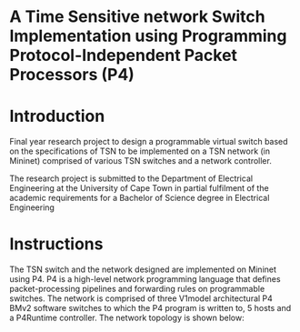 # A Time Sensitive network Switch Implementation using Programming Protocol-Independent Packet Processors (P4)
# Introduction
Final year research project to design a programmable virtual switch based on the specifications of TSN to be implemented on a TSN network (in Mininet) comprised of various TSN switches and a network controller.

The research project is submitted to the Department of Electrical Engineering at the University of Cape Town in partial fulfilment of the academic requirements for a Bachelor of Science degree in Electrical Engineering

# Instructions

The TSN switch and the network designed are implemented on Mininet using P4. P4 is a high-level network programming language that defines packet-processing pipelines and forwarding rules on programmable switches. The network is comprised of three V1model architectural P4 BMv2 software switches to which the P4 program is written to, 5 hosts and a P4Runtime controller. The network topology is shown below:


